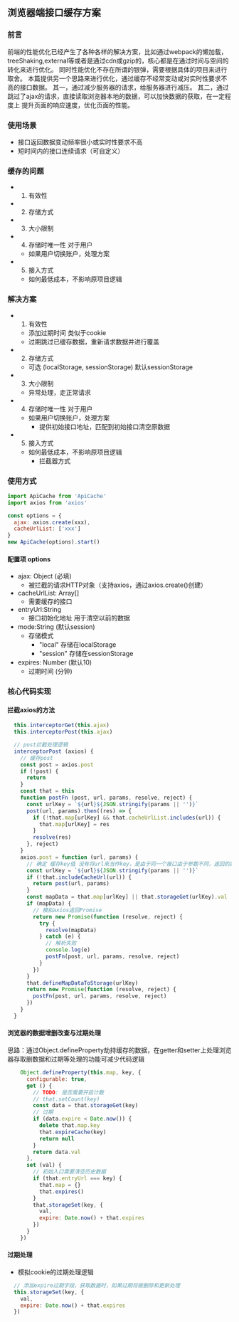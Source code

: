 ## 浏览器端接口缓存方案

### 前言
前端的性能优化已经产生了各种各样的解决方案，比如通过webpack的懒加载，treeShaking,external等或者是通过cdn或gzip的，核心都是在通过时间与空间的转化来进行优化。
同时性能优化不存在所谓的银弹，需要根据具体的项目来进行取舍。
本篇提供另一个思路来进行优化，通过缓存不经常变动或对实时性要求不高的接口数据。
其一，通过减少服务器的请求，给服务器进行减压。
其二，通过跳过了ajax的请求，直接读取浏览器本地的数据，可以加快数据的获取，在一定程度上
提升页面的响应速度，优化页面的性能。

### 使用场景
  - 接口返回数据变动频率很小或实时性要求不高
  - 短时间内的接口连续请求（可自定义）

### 缓存的问题
  - 1. 有效性
  - 2. 存储方式
  - 3. 大小限制
  - 4. 存储时唯一性 对于用户
    - 如果用户切换账户，处理方案
  - 5. 接入方式
    - 如何最低成本，不影响原项目逻辑

### 解决方案
  - 1. 有效性
    - 添加过期时间 类似于cookie
    - 过期跳过已缓存数据，重新请求数据并进行覆盖
  - 2. 存储方式
    - 可选 (localStorage, sessionStorage) 默认sessionStorage
  - 3. 大小限制
    - 异常处理，走正常请求
  - 4. 存储时唯一性 对于用户
    - 如果用户切换账户，处理方案
      - 提供初始接口地址，匹配到初始接口清空原数据 
  - 5. 接入方式
    - 如何最低成本，不影响原项目逻辑
      - 拦截器方式

### 使用方式

  ```js
  import ApiCache from 'ApiCache'
  import axios from 'axios'

  const options = {
    ajax: axios.create(xxx),
    cacheUrlList: ['xxx']
  }
  new ApiCache(options).start()
  ```
#### 配置项 options
- ajax: Object (必填)
  - 被拦截的请求HTTP对象（支持axios，通过axios.create()创建）
- cacheUrlList: Array[]
  - 需要缓存的接口
- entryUrl:String
  - 接口初始化地址 用于清空以前的数据
- mode:String (默认session)
  - 存储模式
    - "local" 存储在localStorage
    - "session" 存储在sessionStorage
- expires: Number (默认10)
  - 过期时间 (分钟)

### 核心代码实现

#### 拦截axios的方法
```js
  this.interceptorGet(this.ajax)
  this.interceptorPost(this.ajax)

  // post拦截处理逻辑
  interceptorPost (axios) {
    // 缓存post
    const post = axios.post
    if (!post) {
      return
    }
    const that = this
    function postFn (post, url, params, resolve, reject) {
      const urlKey = `${url}${JSON.stringify(params || '')}`
      post(url, params).then((res) => {
        if (!that.map[urlKey] && that.cacheUrlList.includes(url)) {
          that.map[urlKey] = res
        }
        resolve(res)
      }, reject)
    }
    axios.post = function (url, params) {
      // 确定 缓存key值 没有将url来当作key，是由于同一个接口由于参数不同，返回的数据是不同的
      const urlKey = `${url}${JSON.stringify(params || '')}`
      if (!that.includeCacheUrl(url)) {
        return post(url, params)
      }
      const mapData = that.map[urlKey] || that.storageGet(urlKey).val
      if (mapData) {
        // 模拟axios返回Promise
        return new Promise(function (resolve, reject) {
          try {
            resolve(mapData)
          } catch (e) {
            // 解析失败
            console.log(e)
            postFn(post, url, params, resolve, reject)
          }
        })
      }
      that.defineMapDataToStorage(urlKey)
      return new Promise(function (resolve, reject) {
        postFn(post, url, params, resolve, reject)
      })
    }
  }
```

#### 浏览器的数据增删改查与过期处理
思路：通过Object.defineProperty劫持缓存的数据，在getter和setter上处理浏览器存取删数据和过期等处理的功能可减少代码逻辑
```js
    Object.defineProperty(this.map, key, {
      configurable: true,
      get () {
        // TODO: 是否需要开启计数
        // that.setCount(key)
        const data = that.storageGet(key)
        // 过期
        if (data.expire < Date.now()) {
          delete that.map.key
          that.expireCache(key)
          return null
        }
        return data.val
      },
      set (val) {
        // 初始入口需要清空历史数据
        if (that.entryUrl === key) {
          that.map = {}
          that.expires()
        }
        that.storageSet(key, {
          val,
          expire: Date.now() + that.expires
        })
      }
    })
```

#### 过期处理
- 模拟cookie的过期处理逻辑
```js
  // 添加expire过期字段，获取数据时，如果过期将做删除和更新处理
  this.storageSet(key, {
    val,
    expire: Date.now() + that.expires
  })
```
